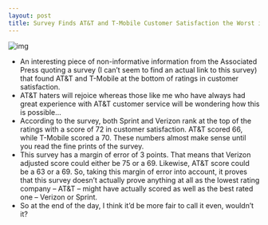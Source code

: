 ```yaml
---
layout: post
title: Survey Finds AT&T and T-Mobile Customer Satisfaction the Worst in the Industry
---
```

![img](http://media.idownloadblog.com/wp-content/uploads/2011/05/customer-satisfaction.jpg)
* An interesting piece of non-informative information from the Associated Press quoting a survey (I can’t seem to find an actual link to this survey) that found AT&T and T-Mobile at the bottom of ratings in customer satisfaction.
* AT&T haters will rejoice whereas those like me who have always had great experience with AT&T customer service will be wondering how this is possible…
* According to the survey, both Sprint and Verizon rank at the top of the ratings with a score of 72 in customer satisfaction. AT&T scored 66, while T-Mobile scored a 70. These numbers almost make sense until you read the fine prints of the survey.
* This survey has a margin of error of 3 points. That means that Verizon adjusted score could either be 75 or a 69. Likewise, AT&T score could be a 63 or a 69. So, taking this margin of error into account, it proves that this survey doesn’t actually prove anything at all as the lowest rating company – AT&T – might have actually scored as well as the best rated one – Verizon or Sprint.
* So at the end of the day, I think it’d be more fair to call it even, wouldn’t it?

